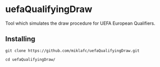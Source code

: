 # uefaQualifyingDraw
Tool which simulates the draw procedure for UEFA European Qualifiers.

## Installing

```
git clone https://github.com/miklafc/uefaQualifyingDraw.git

cd uefaQualifyingDraw/
```
